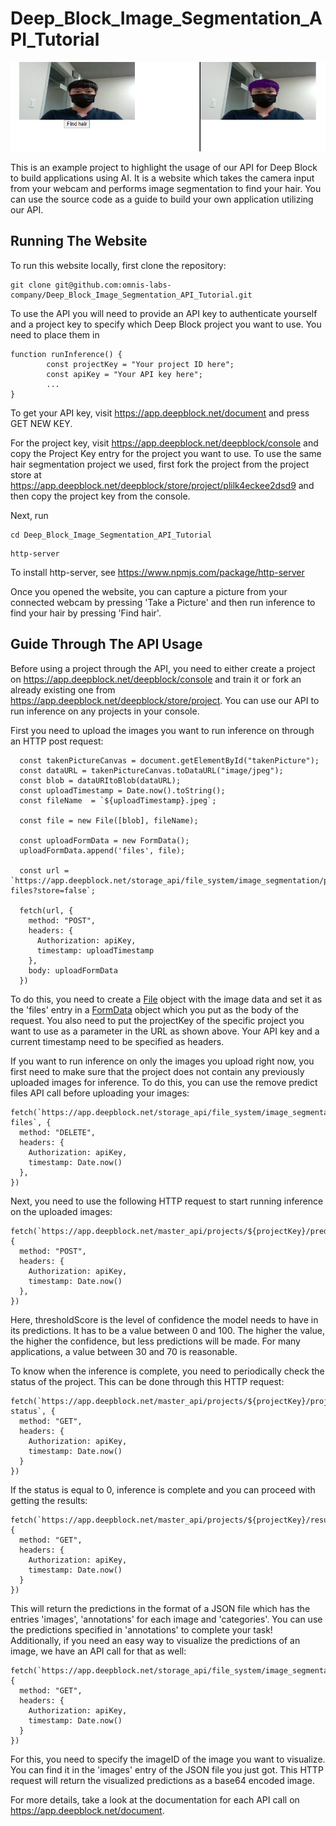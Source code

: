 # Deep_Block_Image_Segmentation_API_Tutorial

![banner](https://github.com/omnis-labs-company/Deep_Block_Image_Segmentation_API_Tutorial/blob/main/thumbnail.JPG)

This is an example project to highlight the usage of our API for Deep Block to build applications using AI. It is a website which takes the camera input from your webcam and performs image segmentation to find your hair. You can use the source code as a guide to build your own application utilizing our API. 

## Running The Website

To run this website locally, first clone the repository:

```
git clone git@github.com:omnis-labs-company/Deep_Block_Image_Segmentation_API_Tutorial.git
```

To use the API you will need to provide an API key to authenticate yourself and a project key to specify which Deep Block project you want to use.
You need to place them in

```
function runInference() {
        const projectKey = "Your project ID here";
        const apiKey = "Your API key here";
        ...
}
```

To get your API key, visit https://app.deepblock.net/document and press GET NEW KEY.

For the project key, visit https://app.deepblock.net/deepblock/console and copy the Project Key entry for the project you want to use.
To use the same hair segmentation project we used, first fork the project from the project store at https://app.deepblock.net/deepblock/store/project/plilk4eckee2dsd9 and then copy the project key from the console.

Next, run

```
cd Deep_Block_Image_Segmentation_API_Tutorial
```

```
http-server
```

To install http-server, see https://www.npmjs.com/package/http-server

Once you opened the website, you can capture a picture from your connected webcam by pressing 'Take a Picture' and then run inference to find your hair by pressing 'Find hair'.

## Guide Through The API Usage

Before using a project through the API, you need to either create a project on https://app.deepblock.net/deepblock/console and train it or fork an already existing one from https://app.deepblock.net/deepblock/store/project. You can use our API to run inference on any projects in your console.

First you need to upload the images you want to run inference on through an HTTP post request:

```
  const takenPictureCanvas = document.getElementById("takenPicture");
  const dataURL = takenPictureCanvas.toDataURL("image/jpeg");
  const blob = dataURItoBlob(dataURL);
  const uploadTimestamp = Date.now().toString();
  const fileName  = `${uploadTimestamp}.jpeg`;

  const file = new File([blob], fileName);

  const uploadFormData = new FormData();
  uploadFormData.append('files', file);

  const url = `https://app.deepblock.net/storage_api/file_system/image_segmentation/projects/${projectKey}/predict-files?store=false`;

  fetch(url, {
    method: "POST",
    headers: {
      Authorization: apiKey,
      timestamp: uploadTimestamp
    },
    body: uploadFormData
  })
```

To do this, you need to create a [File](https://developer.mozilla.org/en-US/docs/Web/API/File) object with the image data and set it as the 'files' entry in a [FormData](https://developer.mozilla.org/en-US/docs/Web/API/FormData) object which you put as the body of the request. You also need to put the projectKey of the specific project you want to use as a parameter in the URL as shown above. Your API key and a current timestamp need to be specified as headers.

If you want to run inference on only the images you upload right now, you first need to make sure that the project does not contain any previously uploaded images for inference. To do this, you can use the remove predict files API call before uploading your images:

```
fetch(`https://app.deepblock.net/storage_api/file_system/image_segmentation/projects/${projectKey}/predict-files`, {
  method: "DELETE",
  headers: {
    Authorization: apiKey,
    timestamp: Date.now()
  },
})
```

Next, you need to use the following HTTP request to start running inference on the uploaded images:

```
fetch(`https://app.deepblock.net/master_api/projects/${projectKey}/predict/${thresholdScore}`, {
  method: "POST",
  headers: {
    Authorization: apiKey,
    timestamp: Date.now()
  },
})
```

Here, thresholdScore is the level of confidence the model needs to have in its predictions. It has to be a value between 0 and 100. The higher the value, the higher the confidence, but less predictions will be made. For many applications, a value between 30 and 70 is reasonable.

To know when the inference is complete, you need to periodically check the status of the project. This can be done through this HTTP request:

```
fetch(`https://app.deepblock.net/master_api/projects/${projectKey}/project-status`, {
  method: "GET",
  headers: {
    Authorization: apiKey,
    timestamp: Date.now()
  }
})
```
If the status is equal to 0, inference is complete and you can proceed with getting the results:

```
fetch(`https://app.deepblock.net/master_api/projects/${projectKey}/result`, {
  method: "GET",
  headers: {
    Authorization: apiKey,
    timestamp: Date.now()
  }
})
```

This will return the predictions in the format of a JSON file which has the entries 'images', 'annotations' for each image and 'categories'. You can use the predictions specified in 'annotations' to complete your task! Additionally, if you need an easy way to visualize the predictions of an image, we have an API call for that as well:

```
fetch(`https://app.deepblock.net/storage_api/file_system/image_segmentation/projects/${projectKey}/visualized/base64/${imageID}`, {
  method: "GET",
  headers: {
    Authorization: apiKey,
    timestamp: Date.now()
  }
})
```

For this, you need to specify the imageID of the image you want to visualize. You can find it in the 'images' entry of the JSON file you just got. This HTTP request will return the visualized predictions as a base64 encoded image.

For more details, take a look at the documentation for each API call on https://app.deepblock.net/document.
